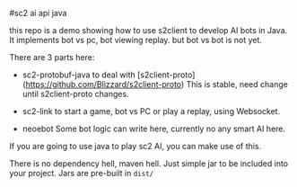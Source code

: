 #sc2 ai api java

this repo is a demo showing how to use s2client to develop AI bots in Java.
It implements bot vs pc, bot viewing replay. but bot vs bot is not yet.

There are 3 parts here:
* sc2-protobuf-java
	to deal with [s2client-proto] (https://github.com/Blizzard/s2client-proto)
	This is stable, need change until s2client-proto changes.
	
* sc2-link
	to start a game, bot vs PC or play a replay, using Websocket.
* neoebot
	Some bot logic can write here, currently no any smart AI here.
	
If you are going to use java to play sc2 AI, you can make use of this.

There is no dependency hell, maven hell. Just simple jar to be included into your project. 
Jars are pre-built in `dist/`


